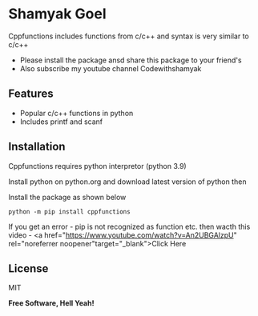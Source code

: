 # Shamyak Goel

Cppfunctions includes functions from c/c++ and syntax is very similar to c/c++

- Please install the package ansd share this package to your friend's
- Also subscribe my youtube channel Codewithshamyak

## Features

- Popular c/c++ functions in python
- Includes printf and scanf

## Installation

Cppfunctions requires python interpretor (python 3.9)

Install python on python.org and download latest version of python then

Install the package as shown below

```
python -m pip install cppfunctions
```
If you get an error  - pip is not recognized as function etc.
then wacth this video - <a href="https://www.youtube.com/watch?v=An2UBGAlzpU" rel="noreferrer noopener"target="_blank">Click Here</a>
## License

MIT

**Free Software, Hell Yeah!**
